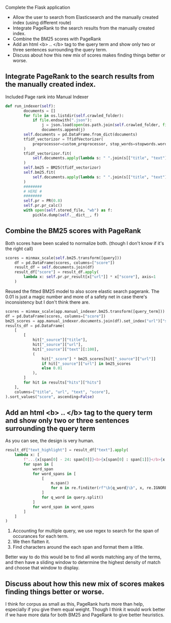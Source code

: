 Complete the Flask application

-   Allow the user to search from Elasticsearch and the manually created index (using different route)
-   Integrate PageRank to the search results from the manually created index.
-   Combine the BM25 scores with PageRank
-   Add an html \<b\> .. \<\/b\> tag to the query term and show only two or three sentences surrounding the query term.
-   Discuss about how this new mix of scores makes finding things better or worse.

## Integrate PageRank to the search results from the manually created index.

Included Page rank into Manual Indexer

````python
def run_indexer(self):
        documents = []
        for file in os.listdir(self.crawled_folder):
            if file.endswith(".json"):
                j = json.load(open(os.path.join(self.crawled_folder, file)))
                documents.append(j)
        self.documents = pd.DataFrame.from_dict(documents)
        tfidf_vectorizor = TfidfVectorizer(
            preprocessor=custom_preprocessor, stop_words=stopwords.words("english")
        )
        tfidf_vectorizor.fit(
            self.documents.apply(lambda s: " ".join(s[["title", "text"]]), axis=1)
        )
        self.bm25 = BM25(tfidf_vectorizor)
        self.bm25.fit(
            self.documents.apply(lambda s: " ".join(s[["title", "text"]]), axis=1)
        )
        ########
        # HERE #
        ########
        self.pr = PR(0.8)
        self.pr.pr_calc()
        with open(self.stored_file, "wb") as f:
            pickle.dump(self.__dict__, f)
````

## Combine the BM25 scores with PageRank
Both scores have been scaled to normalize both. (though I don't know if it's the right call)
````python
scores = minmax_scale(self.bm25.transform([query]))
    df = pd.DataFrame(scores, columns=["score"])
    result_df = self.documents.join(df)
    result_df["score"] = result_df.apply(
        lambda x: self.pr.pr_result[x["url"]] * x["score"], axis=1
    )
````
Reused the fitted BM25 model to also score elastic search pagerank. The 0.01 is just a magic number and more of a safety net in case there's inconsistency but I don't think there are.
````python
scores = minmax_scale(app.manual_indexer.bm25.transform([query_term]))
df = pd.DataFrame(scores, columns=["score"])
bm25_scores = app.manual_indexer.documents.join(df).set_index("url")["score"]
results_df = pd.DataFrame(
    [
        [
            hit["_source"]["title"],
            hit["_source"]["url"],
            hit["_source"]["text"][:100],
            (
                hit["_score"] * bm25_scores[hit["_source"]["url"]]
                if hit["_source"]["url"] in bm25_scores
                else 0.01
            ),
        ]
        for hit in results["hits"]["hits"]
    ],
    columns=["title", "url", "text", "score"],
).sort_values("score", ascending=False)
````

## Add an html \<b\> .. \<\/b\> tag to the query term and show only two or three sentences surrounding the query term
As you can see, the design is very human.
````python
result_df["text_highlight"] = result_df["text"].apply(
    lambda x: [
        f"...{x[span[0] - 24: span[0]]}<b>{x[span[0] : span[1]]}</b>{x[span[1]: span[1] + 24]}..."
        for span in [
            word_span
            for word_spans in [
                [
                    m.span()
                    for m in re.finditer(rf"\b{q_word}\b", x, re.IGNORECASE)
                ]
                for q_word in query.split()
            ]
            for word_span in word_spans
        ]
    ]
)
````
1. Accounting for multiple query, we use regex to search for the span of occurances for each term.
2. We then flatten it.
3. Find characters around the each span and format them a little.

Better way to do this would be to find all words matching any of the terms, and then have a sliding window to determine the highest density of match and choose that window to display.

## Discuss about how this new mix of scores makes finding things better or worse.
I think for corpus as small as this, PageRank hurts more than help, especially if you give them equal weight. Though I think it would work better if we have more data for both BM25 and PageRank to give better heuristics.
